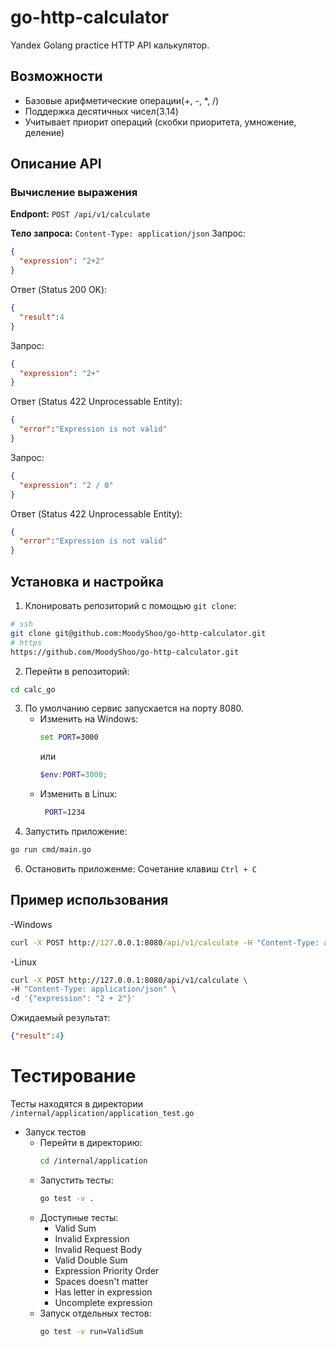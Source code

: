 # go-http-calculator
Yandex Golang practice 
HTTP API калькулятор.

## Возможности

- Базовые арифметические операции(+, -, *, /)
- Поддержка десятичных чисел(3.14)
- Учитывает приорит операций (скобки приоритета, умножение, деление)

## Описание API

### Вычисление выражения

**Endpont:** `POST /api/v1/calculate`

**Тело запроса:** `Content-Type: application/json`
Запрос:
```json
{
  "expression": "2+2"
}
```
Ответ (Status 200 OK):
```json
{
  "result":4
}
```

Запрос:
```json
{
  "expression": "2+"
}
```
Ответ (Status 422 Unprocessable Entity):
```json
{
  "error":"Expression is not valid"
}
```

Запрос:
```json
{
  "expression": "2 / 0"
}
```
Ответ (Status 422 Unprocessable Entity):
```json
{
  "error":"Expression is not valid"
}
```

## Установка и настройка

1. Клонировать репозиторий с помощью `git clone`:
```bash
# ssh
git clone git@github.com:MoodyShoo/go-http-calculator.git
# https 
https://github.com/MoodyShoo/go-http-calculator.git
```
2. Перейти в репозиторий:
```bash
cd calc_go
```
3. По умолчанию сервис запускается на порту 8080.
   - Изменить на Windows:
     ```cmd
     set PORT=3000
     ```
     или
     ```powershell
     $env:PORT=3000;
     ```
   - Изменить в Linux:
      ```bash
       PORT=1234
      ```
5. Запустить приложение:
```bash
go run cmd/main.go
```
6. Остановить приложенме:
   Сочетание клавиш `Ctrl + C`

## Пример использования
-Windows
```cmd
curl -X POST http://127.0.0.1:8080/api/v1/calculate -H "Content-Type: application/json" -d "{\"expression\": \"2 + 2\"}"
```
-Linux
```bash
curl -X POST http://127.0.0.1:8080/api/v1/calculate \
-H "Content-Type: application/json" \
-d '{"expression": "2 + 2"}'
```

Ожидаемый результат:
```json
{"result":4}
```

# Тестирование
Тесты находятся в директории `/internal/application/application_test.go`
- Запуск тестов
  - Перейти в директорию:
    ```bash
    cd /internal/application
    ```
  - Запустить тесты:
    ```bash
    go test -v . 
    ```
  - Доступные тесты:
    - Valid Sum
    - Invalid Expression
    - Invalid Request Body
    - Valid Double Sum
    - Expression Priority Order
    - Spaces doesn't matter
    - Has letter in expression
    - Uncomplete expression
  - Запуск отдельных тестов:
    ```bash
    go test -v run=ValidSum
    ```
